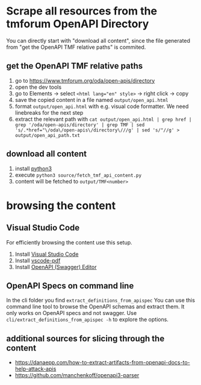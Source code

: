 # Scrape all resources from the tmforum OpenAPI Directory

You can directly start with "download all content", since the file generated from "get the OpenAPI TMF relative paths" is commited.

## get the OpenAPI TMF relative paths
1. go to https://www.tmforum.org/oda/open-apis/directory
1. open the dev tools
1. go to Elements -> select `<html lang="en" style>` -> right click -> copy
1. save the copied content in a file named `output/open_api.html`
1. format `output/open_api.html` with e.g. visual code formatter. We need linebreaks for the next step
1. extract the relevant path with `cat output/open_api.html | grep href | grep '/oda/open-apis/directory' | grep TMF | sed 's/.*href="\/oda\/open-apis\/directory\///g' | sed 's/"//g' > output/open_api_path.txt`

## download all content
1. install [python3](https://www.python.org/downloads/)
1. execute `python3 source/fetch_tmf_api_content.py`
1. content will be fetched to `output/TMF<number>`

# browsing the content

## Visual Studio Code
For efficiently browsing the content use this setup.

1. Install [Visual Studio Code](https://code.visualstudio.com/)
1. Install [vscode-pdf](https://marketplace.visualstudio.com/items?itemName=tomoki1207.pdf)
1. Install [OpenAPI (Swagger) Editor](https://marketplace.visualstudio.com/items?itemName=42Crunch.vscode-openapi)

## OpenAPI Specs on command line
In the cli folder you find `extract_definitions_from_apispec`
You can use this command line tool to browse the OpenAPI schemas and extract them.
It only works on OpenAPI specs and not swagger.
Use `cli/extract_definitions_from_apispec -h` to explore the options.

## additional sources for slicing through the content
* https://danaepp.com/how-to-extract-artifacts-from-openapi-docs-to-help-attack-apis
* https://github.com/manchenkoff/openapi3-parser
